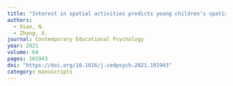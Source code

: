 ```yaml
---
title: "Interest in spatial activities predicts young children's spatial ability development: A two-year longitudinal study"
authors:
  - Xiao, N.
  - Zhang, X.
journal: Contemporary Educational Psychology
year: 2021
volume: 64
pages: 101943
doi: "https://doi.org/10.1016/j.cedpsych.2021.101943"
category: manuscripts
---
```

